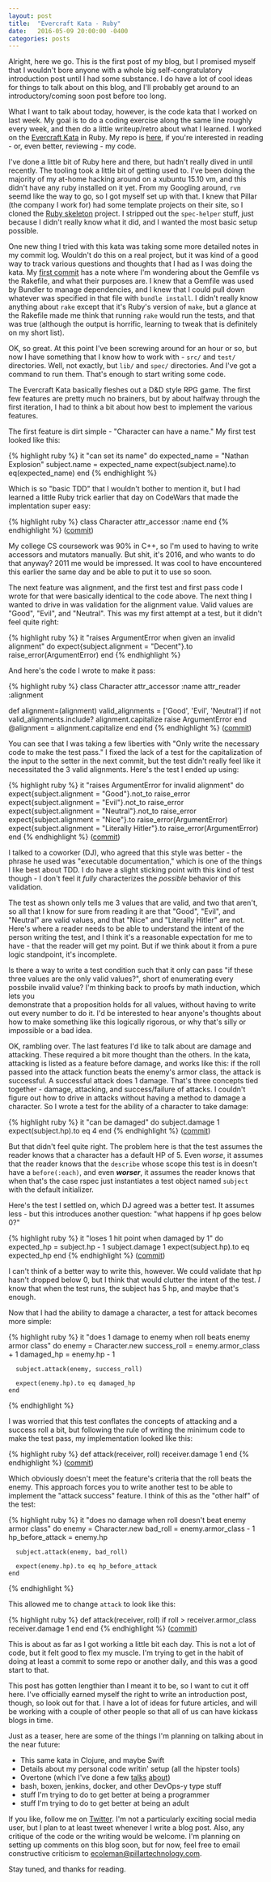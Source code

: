 ```yaml
---
layout: post
title:  "Evercraft Kata - Ruby"
date:   2016-05-09 20:00:00 -0400
categories: posts 
---
```


Alright, here we go. This is the first post of my blog, but I promised myself
that I wouldn't bore anyone with a whole big self-congratulatory introduction
post until I had some substance. I do have a lot of cool ideas for things to
talk about on this blog, and I'll probably get around to an introductory/coming
soon post before too long.

What I want to talk about today, however, is the code kata that I worked on last
week. My goal is to do a coding exercise along the same line roughly every week,
and then do a little writeup/retro about what I learned. I worked on the
[Evercraft Kata](https://github.com/PuttingTheDnDInTDD/EverCraft-Kata) in Ruby.
My repo is [here](https://github.com/epiccoleman/evercraft-ruby/commits/master),
if you're interested in reading - or, even better, reviewing - my code. 

I've done a little bit of Ruby here and there, but hadn't really dived
in until recently. The tooling took a little bit of getting used to. I've been
doing the majority of my at-home hacking around on a xubuntu 15.10 vm, and this
didn't have any ruby installed on it yet. From my Googling around, `rvm` seemd
like the way to go, so I got myself set up with that. I knew that Pillar (the
company I work for) had some template projects on their site, so I cloned the
[Ruby skeleton](https://github.com/PillarTechnology/ruby-skeleton) project. I
stripped out the `spec-helper` stuff, just because I didn't really know what it
did, and I wanted the most basic setup possible. 

One new thing I tried with this kata was taking some more detailed notes in my
commit log. Wouldn't do this on a real project, but it was kind of a good way to
track various questions and thoughts that I had as I was doing the kata. My
[first
commit](https://github.com/epiccoleman/evercraft-ruby/commit/436a3efb4a3bb71bf45c3f1a02bb13634aa2e1b3)
has a note where I'm wondering about the Gemfile vs the Rakefile, and what their
purposes are. I knew that a Gemfile was used by Bundler to manage dependencies,
and I knew that I could pull down whatever was specified in that file with
`bundle install`. I didn't really know anything about `rake` except that it's
Ruby's version of `make`, but a glance at the Rakefile made me think that
running `rake` would run the tests, and that was true (although the output is
horrific, learning to tweak that is definitely on my short list).

OK, so great. At this point I've been screwing around for an hour or so, but now
I have something that I know how to work with - `src/` and `test/` directories.
Well, not exactly, but `lib/` and `spec/` directories. And I've got a command to
run them. That's enough to start writing some code.

The Evercraft Kata basically fleshes out a D&D style RPG game. The first few
features are pretty much no brainers, but by about halfway through the first
iteration, I had to think a bit about how best to implement the various
features.

The first feature is dirt simple - "Character can have a name." My first test
looked like this: 

{% highlight ruby %}
  it "can set its name" do
    expected_name = "Nathan Explosion"
    subject.name = expected_name 
    expect(subject.name).to eq(expected_name)
  end
{% endhighlight %}

Which is so "basic TDD" that I wouldn't bother to mention it, but I had learned
a little Ruby trick earlier that day on CodeWars that made the implentation 
super easy:

{% highlight ruby %}
class Character
  attr_accessor :name
end
{% endhighlight %}
([commit](https://github.com/epiccoleman/evercraft-ruby/commit/e338088d03c7b88bd613aa505ede51aac5836cb0))

My college CS coursework was 90% in C++, so I'm used to having to write
accessors and mutators manually. But shit, it's 2016, and who wants to do that
anyway? 2011 me would be impressed. It was cool to have encountered this earlier
the same day and be able to put it to use so soon.

The next feature was alignment, and the first test and first pass code I wrote
for that were basically identical to the code above. The next thing I wanted to
drive in was validation for the alignment value. Valid values are "Good",
"Evil", and "Neutral". This was my first attempt at a test, but it didn't feel
quite right: 
 
{% highlight ruby %}
  it "raises ArgumentError when given an invalid alignment" do
    expect{subject.alignment = "Decent"}.to raise_error(ArgumentError)
  end
{% endhighlight %}

And here's the code I wrote to make it pass: 

{% highlight ruby %}
class Character
  attr_accessor :name
  attr_reader :alignment

  def alignment=(alignment) 
    valid_alignments = ['Good', 'Evil', 'Neutral']
    if not valid_alignments.include? alignment.capitalize
      raise ArgumentError
    end
    @alignment = alignment.capitalize
  end
end
{% endhighlight %}
([commit](https://github.com/epiccoleman/evercraft-ruby/commit/cc123322f55cf2f254d556c2647fc8d9aef87205))

You can see that I was taking a few liberties with "Only write the necessary
code to make the test pass." I fixed the lack of a test for the capitalization
of the input to the setter in the next commit, but the test didn't really feel
like it necessitated the 3 valid alignments. Here's the test I ended up using: 

{% highlight ruby %}
  it "raises ArgumentError for invalid alignment" do
    expect{subject.alignment = "Good"}.not_to raise_error
    expect{subject.alignment = "Evil"}.not_to raise_error
    expect{subject.alignment = "Neutral"}.not_to raise_error
    expect{subject.alignment = "Nice"}.to raise_error(ArgumentError)
    expect{subject.alignment = "Literally Hitler"}.to raise_error(ArgumentError)
  end
{% endhighlight %}
([commit](https://github.com/epiccoleman/evercraft-ruby/commit/89d0d8f2ed61995490fcc4c3a8a1a230c7be68fe))

I talked to a coworker (DJ), who agreed that this
style was better - the phrase he used was "executable documentation," which is
one of the things I like best about TDD. I do have a slight sticking point with
this kind of test though - I don't feel it _fully_ characterizes the _possible_
behavior of this validation. 

The test as shown only tells me 3 values that are valid, and two that aren't, so all that I know for sure from reading it are that
"Good", "Evil", and "Neutral" are valid values, and that "Nice" and "Literally
Hitler" are not. Here's where a reader needs to be able to understand the intent
of the person writing the test, and I think it's a reasonable expectation for me
to have - that the reader will get my point. But if we think about it from a pure
logic standpoint, it's incomplete. 

Is there a way to write a test condition such
that it only can pass "if these three values are the only valid values?", short
of enumerating every possbile invalid value? I'm thinking
back to proofs by math induction, which lets you  
demonstrate that a proposition holds for all values, without 
having to write out every number to do it. I'd be interested to hear anyone's
thoughts about how to make something like this logically rigorous, or why that's
silly or impossible or a bad idea. 

OK, rambling over. The last features I'd like to talk about are damage and attacking. These
required a bit more thought than the others. In the kata, attacking is listed as
a feature before damage, and works like this: if the roll passed into the attack
function beats the enemy's armor class, the attack is successful. A successful attack does 1 damage. That's three
concepts tied together - damage, attacking, and success/failure of attacks. I couldn't figure out how to drive in attacks
without having a method to damage a character. So I wrote a test for the ability
of a character to take damage:

{% highlight ruby %}
  it "can be damaged" do 
    subject.damage 1
    expect(subject.hp).to eq 4 
  end
{% endhighlight %}
([commit](https://github.com/epiccoleman/evercraft-ruby/blob/6fc3c83c5c4d25adfbf3657eb2bb64dcdcfeb7d3/spec/character_spec.rb))

But that didn't feel quite right. The problem here is that the test assumes the
reader knows that a character has a default HP of 5. Even _worse_, it assumes
that the reader knows that the `describe` whose scope this test is in doesn't
have a `before(:each)`, and even _**worser**_, it assumes the reader knows that
when that's the case rspec just instantiates a test object named `subject` with
the default initializer. 

Here's the test I settled on, which DJ agreed was a better test. It assumes
less - but this introduces another question: "what happens if hp goes below 0?"

{% highlight ruby %}
  it "loses 1 hit point when damaged by 1" do 
    expected_hp = subject.hp - 1 
    subject.damage 1
    expect(subject.hp).to eq expected_hp 
  end 
{% endhighlight %}
([commit](https://github.com/epiccoleman/evercraft-ruby/blob/89d0d8f2ed61995490fcc4c3a8a1a230c7be68fe/spec/character_spec.rb))

I can't think of a better way to write this, however. We could validate that hp
hasn't dropped below 0, but I think that would clutter the intent of the test.
_I_ know that when the test runs, the subject has 5 hp, and maybe that's enough. 

Now that I had the ability to damage a character, a test for attack becomes more
simple:

{% highlight ruby %}
it "does 1 damage to enemy when roll beats enemy armor class" do
      enemy = Character.new
      success_roll = enemy.armor_class + 1
      damaged_hp = enemy.hp - 1 

      subject.attack(enemy, success_roll)
      
      expect(enemy.hp).to eq damaged_hp 
    end
{% endhighlight %}

I was worried that this test conflates the concepts of attacking and a success
roll a bit, but following the rule of writing the minimum code to make the
test pass, my implementation looked like this: 

{% highlight ruby %}
 def attack(receiver, roll)
    receiver.damage 1
  end
{% endhighlight %}
([commit](https://github.com/epiccoleman/evercraft-ruby/commit/fece034c2f4b088e3becc77f37d8e924f7278ca1))

Which obviously doesn't meet the feature's criteria that the roll beats the
enemy. This approach forces you to write another test to be able to implement
the "attack success" feature. I think of this as the "other half" of the test:

{% highlight ruby %}
    it "does no damage when roll doesn't beat enemy armor class" do 
      enemy = Character.new 
      bad_roll = enemy.armor_class - 1 
      hp_before_attack = enemy.hp

      subject.attack(enemy, bad_roll)

      expect(enemy.hp).to eq hp_before_attack
    end
{% endhighlight %}

This allowed me to change `attack` to look like this: 
 
{% highlight ruby %}
  def attack(receiver, roll)
    if roll > receiver.armor_class
      receiver.damage 1
    end
  end
{% endhighlight %}
([commit](https://github.com/epiccoleman/evercraft-ruby/blob/c3cf74eb09e0ac20771bb29c1e31a92a0701b12e/lib/character.rb))

This is about as far as I got working a little bit each day. This is not a
lot of code, but it felt good to flex my muscle. I'm trying to get in the habit
of doing at least a commit to some repo or another daily, and this was a good
start to that. 

This post has gotten lengthier than I meant it to be, so I want to cut it off
here. I've officially earned myself the right to write an introduction post, though, so
look out for that. I have a lot of ideas for future articles, and will be working
with a couple of other people so that all of us can have kickass blogs in time.

Just as a teaser, here are some of the things I'm planning on talking about in
the near future:

* This same kata in Clojure, and maybe Swift
* Details about my personal code writin' setup (all the hipster tools)
* Overtone (which I've done a few
  [talks](https://github.com/epiccoleman/pillarcon-overtone-lightning-talk)
[about](https://github.com/epiccoleman/overtone-columbus-clojure))
* bash, boxen, jenkins, docker, and other DevOps-y type stuff 
* stuff I'm trying to do to get better at being a programmer
* stuff I'm trying to do to get better at being an adult

If you like, follow me on
[Twitter](https://twitter.com/EpicColeman). I'm not a particularly exciting
social media user, but I plan to at least tweet whenever I write a blog post. 
Also, any critique of the code or the writing would be welcome. I'm planning on setting 
up comments on this blog soon, but for now, feel free to email constructive criticism
to ecoleman@pillartechnology.com.

Stay tuned, and thanks for reading.
